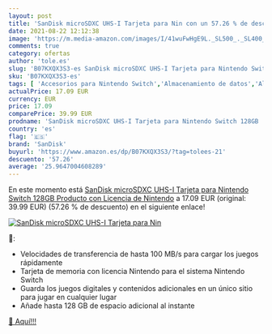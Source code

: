 ```yaml
---
layout: post
title: 'SanDisk microSDXC UHS-I Tarjeta para Nin con un 57.26 % de descuento'
date: 2021-08-22 12:12:38
image: 'https://m.media-amazon.com/images/I/41wuFwHgE9L._SL500_._SL400_.jpg'
comments: true
category: ofertas
author: 'tole.es'
slug: 'B07KXQX3S3-es SanDisk microSDXC UHS-I Tarjeta para Nintendo Switch 128GB...'
sku: 'B07KXQX3S3-es'
tags: [ 'Accesorios para Nintendo Switch','Almacenamiento de datos','Almacenamiento de datos externo','Hardware y juegos para Nintendo Switch','Informática','Tarjetas de memoria','Tarjetas microSD','Videojuegos','nintendo','sandisk', ]
actualPrice: 17.09 EUR
currency: EUR
price: 17.09
comparePrice: 39.99 EUR
prodname: 'SanDisk microSDXC UHS-I Tarjeta para Nintendo Switch 128GB  Producto con Licencia de Nintendo'
country: 'es'
flag: '🇪🇸'
brand: 'SanDisk'
buyurl: 'https://www.amazon.es/dp/B07KXQX3S3/?tag=tolees-21'
descuento: '57.26'
average: '25.9647004608289'
---
```


En este momento está [SanDisk microSDXC UHS-I Tarjeta para Nintendo Switch 128GB  Producto con Licencia de Nintendo](https://www.amazon.es/dp/B07KXQX3S3/?tag=tolees-21) a 17.09 EUR (original: 39.99 EUR) (57.26 %  de descuento) en el siguiente enlace!

[![SanDisk microSDXC UHS-I Tarjeta para Nin](https://m.media-amazon.com/images/I/41wuFwHgE9L._SL500_._SL400_.jpg)](https://www.amazon.es/dp/B07KXQX3S3/?tag=tolees-21)

🔎:

- Velocidades de transferencia de hasta 100 MB/s para cargar los juegos rápidamente
- Tarjeta de memoria con licencia Nintendo para el sistema Nintendo Switch
- Guarda los juegos digitales y contenidos adicionales en un único sitio para jugar en cualquier lugar
- Añade hasta 128 GB de espacio adicional al instante

[🛒 Aquí!!!](https://www.amazon.es/dp/B07KXQX3S3/?tag=tolees-21)
